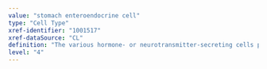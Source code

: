 ```yaml
---
value: "stomach enteroendocrine cell"
type: "Cell Type"
xref-identifier: "1001517"
xref-dataSource: "CL"
definition: "The various hormone- or neurotransmitter-secreting cells present throughout the mucosa of the stomach."
level: "4"
---
```

